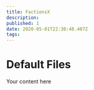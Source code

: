 ```yaml
---
title: FactionsX
description: 
published: 1
date: 2020-05-01T22:30:48.407Z
tags: 
---
```


# Default Files
Your content here